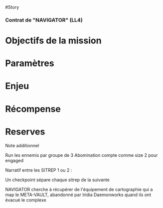 #Story
### Contrat de "NAVIGATOR" (LL4)

# Objectifs de la mission

# Paramètres

# Enjeu

# Récompense

# Reserves


Note additionnel 

Run les ennemis par groupe de 3
Abomination compte comme size 2 pour engaged

Narratif entre les SITREP 1 ou 2 :

Un checkpoint sépare chaque sitrep de la suivante

NAVIGATOR cherche à récupérer de l'équipement de cartographie qui a map le META-VAULT, abandonné par Iridia Daemonworks quand ils ont évacué le complexe
